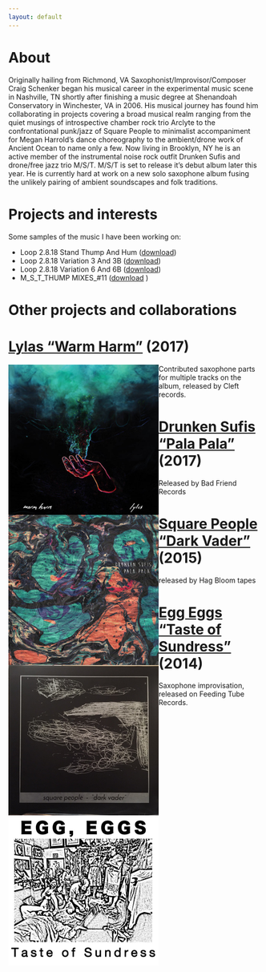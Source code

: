 ```yaml
---
layout: default
---
```


# [](#header-2)About
Originally hailing from Richmond, VA Saxophonist/Improvisor/Composer Craig Schenker began his musical career in the experimental music scene in Nashville, TN shortly after finishing a music degree at Shenandoah Conservatory in Winchester, VA in 2006. His musical journey has found him collaborating in projects covering a broad musical realm ranging from the quiet musings of introspective chamber rock trio Arclyte to the confrontational punk/jazz of Square People to minimalist accompaniment for Megan Harrold’s dance choreography to the ambient/drone work of Ancient Ocean to name only a few. Now living in Brooklyn, NY he is an active member of the instrumental noise rock outfit Drunken Sufis and drone/free jazz trio M/S/T. M/S/T is set to release it’s debut album later this year. He is currently hard at work on a new solo saxophone album fusing the unlikely pairing of ambient soundscapes and folk traditions.

# [](#header-2)Projects and interests
Some samples of the music I have been working on:

- Loop 2.8.18 Stand Thump And Hum ([download](https://github.com/cischenker/cischenker.github.io/blob/master/samples/Loop%202.8.18%20Stand%20Thump%20And%20Hum.m4a?raw=true))
- Loop 2.8.18 Variation 3 And 3B ([download](https://github.com/cischenker/cischenker.github.io/blob/master/samples/Loop%202.8.18%20Variation%203%20And%203B.m4a?raw=true))
- Loop 2.8.18 Variation 6 And 6B ([download](https://github.com/cischenker/cischenker.github.io/blob/master/samples/Loop%202.8.18%20Variation%206%20And%206B.m4a?raw=true))
- M_S_T_THUMP MIXES_#11 ([download](https://github.com/cischenker/cischenker.github.io/blob/master/samples/M_S_T_THUMP%20MIXES_%2311.mp3?raw=true)
)

# [](#header-2)Other projects and collaborations

# [](#header-4) [Lylas “Warm Harm”](https://lylas.bandcamp.com/album/warm-harm) (2017)

<p><img src="https://raw.githubusercontent.com/cischenker/cischenker.github.io/master/img/warm_harm.jpg" style="width:300;height:300px;" align="left"/> Contributed saxophone parts for multiple tracks on the album, released by Cleft records.</p> 

# [](#header-4) [Drunken Sufis “Pala Pala”](https://drunkensufis.bandcamp.com/) (2017)

<p><img src="https://raw.githubusercontent.com/cischenker/cischenker.github.io/master/img/pala_pala.jpg" style="width:300;height:300px;" align="left"/> Released by Bad Friend Records</p> 



# [](#header-4) [Square People “Dark Vader”](https://soundcloud.com/lofantasyjunk/sets/square-people-dark-vader) (2015)

<p><img src="https://raw.githubusercontent.com/cischenker/cischenker.github.io/master/img/dark_vader.jpg" style="width:300;height:300px;" align="left"/>  released by Hag Bloom tapes</p> 


# [](#header-4) [Egg Eggs “Taste of Sundress”](https://feedingtuberecords.bandcamp.com/album/taste-of-sundress) (2014)

<p><img src="https://raw.githubusercontent.com/cischenker/cischenker.github.io/master/img/egg_egg.jpg" style="width:300;height:300px;" align="left"/>  Saxophone improvisation, released on Feeding Tube Records. </p> 

